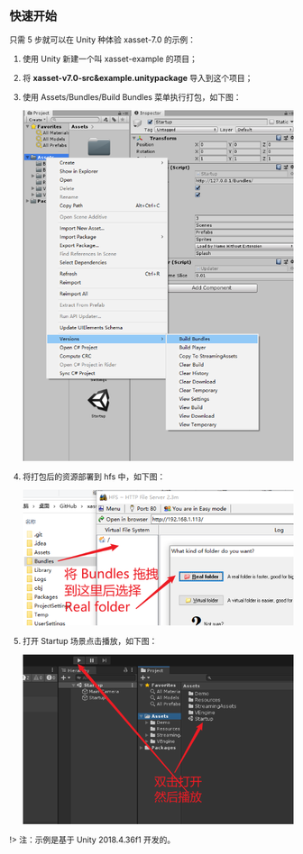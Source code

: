 <!-- docs/getstarted.md -->
## 快速开始

只需 5 步就可以在 Unity 种体验 xasset-7.0 的示例：

1. 使用 Unity 新建一个叫 xasset-example 的项目；

2. 将 **xasset-v7.0-src&example.unitypackage** 导入到这个项目；

3. 使用 Assets/Bundles/Build Bundles 菜单执行打包，如下图： 

   ![getstarted-build-bundles](res\getstarted-build-bundles.png)

4. 将打包后的资源部署到 hfs 中，如下图：

   ![getstarted-hfs](res\getstarted-hfs.png) 

5. 打开 Startup 场景点击播放，如下图：

   ![getstarted-startup-play](res\getstarted-startup-play.png)  

!> 注：示例是基于 Unity 2018.4.36f1 开发的。
